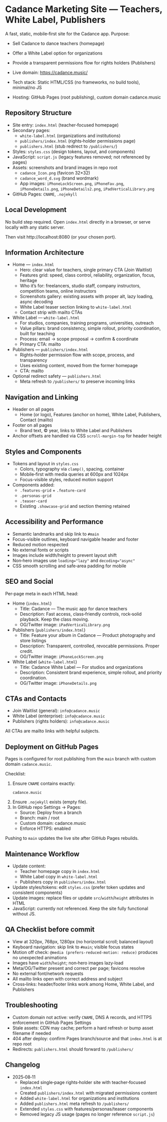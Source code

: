 # Cadance Marketing Site — Teachers, White Label, Publishers

A fast, static, mobile‑first site for the Cadance app. Purpose: 
- Sell Cadance to dance teachers (homepage)
- Offer a White Label option for organizations
- Provide a transparent permissions flow for rights holders (Publishers)

- Live domain: https://cadance.music/
- Tech stack: Static HTML/CSS (no frameworks, no build tools), minimal/no JS
- Hosting: GitHub Pages (root publishing), custom domain cadance.music

## Repository Structure

- Site entry: `index.html` (teacher‑focused homepage)
- Secondary pages:
  - `white-label.html` (organizations and institutions)
  - `publishers/index.html` (rights‑holder permissions page)
  - `publishers.html` (stub redirect to `/publishers/`)
- Styles: `styles.css` (design tokens, layout, and components)
- JavaScript: `script.js` (legacy features removed; not referenced by pages)
- Assets: screenshots and brand images in repo root
  - `cadance_Icon.png` (favicon 32×32)
  - `cadance_word_d.svg` (brand wordmark)
  - App images: `iPhoneLockScreen.png`, `iPhoneFav.png`, `iPhoneDetails.png`, `iPhoneDetails2.png`, `iPadVerticalLibrary.png`
- GitHub Pages: `CNAME`, `.nojekyll`

## Local Development

No build step required. Open `index.html` directly in a browser, or serve locally with any static server.

Then visit http://localhost:8080 (or your chosen port).

## Information Architecture

- Home — `index.html`
  - Hero: clear value for teachers, single primary CTA (Join Waitlist)
  - Features grid: speed, class control, reliability, organization, focus, heritage
  - Who it’s for: freelancers, studio staff, company instructors, competition teams, online instructors
  - Screenshots gallery: existing assets with proper alt, lazy loading, async decoding
  - White Label teaser section linking to `white-label.html`
  - Contact strip with mailto CTAs
- White Label — `white-label.html`
  - For studios, companies, training programs, universities, outreach
  - Value pillars: brand consistency, simple rollout, priority coordination, built for teaching
  - Process: email → scope proposal → confirm & coordinate
  - Primary CTA: mailto
- Publishers — `publishers/index.html`
  - Rights‑holder permission flow with scope, process, and transparency
  - Uses existing content, moved from the former homepage
  - CTA: mailto
- Optional redirect safety — `publishers.html`
  - Meta refresh to `/publishers/` to preserve incoming links

## Navigation and Linking

- Header on all pages
  - Home (or logo), Features (anchor on home), White Label, Publishers, Contact (mailto)
- Footer on all pages
  - Brand text, © year, links to White Label and Publishers
- Anchor offsets are handled via CSS `scroll-margin-top` for header height

## Styles and Components

- Tokens and layout in `styles.css`
  - Colors, typography via `clamp()`, spacing, container
  - Mobile‑first with media queries at 600px and 1024px
  - Focus-visible styles, reduced motion support
- Components added:
  - `.features-grid` + `.feature-card`
  - `.personas-grid`
  - `.teaser-card`
  - Existing `.showcase-grid` and section theming retained

## Accessibility and Performance

- Semantic landmarks and skip link to `#main`
- Focus-visible outlines, keyboard navigable header and footer
- Reduced motion respected
- No external fonts or scripts
- Images include width/height to prevent layout shift
- Non‑hero images use `loading="lazy"` and `decoding="async"`
- CSS smooth scrolling and safe‑area padding for mobile

## SEO and Social

Per‑page meta in each HTML head:

- Home (`index.html`)
  - Title: Cadance — The music app for dance teachers
  - Description: Fast access, class‑friendly controls, rock‑solid playback. Keep the class moving.
  - OG/Twitter image: `iPadVerticalLibrary.png`
- Publishers (`publishers/index.html`)
  - Title: Feature your album in Cadance — Product photography and store listings
  - Description: Transparent, controlled, revocable permissions. Proper credit.
  - OG/Twitter image: `iPhoneLockScreen.png`
- White Label (`white-label.html`)
  - Title: Cadance White Label — For studios and organizations
  - Description: Consistent brand experience, simple rollout, and priority coordination.
  - OG/Twitter image: `iPhoneDetails.png`

## CTAs and Contacts

- Join Waitlist (general): `info@cadance.music`
- White Label (enterprise): `info@cadance.music`
- Publishers (rights holders): `info@cadance.music`

All CTAs are mailto links with helpful subjects.

## Deployment on GitHub Pages

Pages is configured for root publishing from the `main` branch with custom domain `cadance.music`.

Checklist:
1) Ensure `CNAME` contains exactly:
   ```
   cadance.music
   ```
2) Ensure `.nojekyll` exists (empty file).
3) In GitHub repo Settings → Pages:
   - Source: Deploy from a branch
   - Branch: main / root
   - Custom domain: cadance.music
   - Enforce HTTPS: enabled

Pushing to `main` updates the live site after GitHub Pages rebuilds.

## Maintenance Workflow

- Update content:
  - Teacher homepage copy in `index.html`
  - White Label copy in `white-label.html`
  - Publishers copy in `publishers/index.html`
- Update styles/tokens: edit `styles.css` (prefer token updates and consistent components)
- Update images: replace files or update `src`/`width`/`height` attributes in HTML
- JavaScript: currently not referenced. Keep the site fully functional without JS.

## QA Checklist before commit

- View at 320px, 768px, 1280px (no horizontal scroll; balanced layout)
- Keyboard navigation: skip link to `#main`; visible focus states
- Motion off check: `@media (prefers-reduced-motion: reduce)` produces no unexpected animations
- Images have `width`/`height`; non‑hero images lazy‑load
- Meta/OG/Twitter present and correct per page; favicons resolve
- No external font/network requests
- All mailto links open with correct address and subject
- Cross‑links: header/footer links work among Home, White Label, and Publishers

## Troubleshooting

- Custom domain not active: verify `CNAME`, DNS A records, and HTTPS enforcement in GitHub Pages Settings
- Stale assets: CDN may cache; perform a hard refresh or bump asset filename if needed
- 404 after deploy: confirm Pages branch/source and that `index.html` is at repo root
- Redirects: `publishers.html` should forward to `/publishers/`

## Changelog

- 2025‑08‑11
  - Replaced single‑page rights‑holder site with teacher‑focused `index.html`
  - Created `publishers/index.html` with migrated permissions content
  - Added `white-label.html` for organizations and institutions
  - Added `publishers.html` meta refresh to `/publishers/`
  - Extended `styles.css` with features/personas/teaser components
  - Removed legacy JS usage (pages no longer reference `script.js`)

